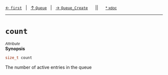 [&#8592; `first`](HTL_queue.t.h--queue--first.md)&nbsp;&nbsp;&nbsp;|&nbsp;&nbsp;&nbsp;[&#8593; `Queue`](HTL_queue.t.h--queue.md)&nbsp;&nbsp;&nbsp;|&nbsp;&nbsp;&nbsp;[&#8594; `Queue_Create`](HTL_queue.t.h--queue--queue_create.md)&nbsp;&nbsp;&nbsp;&nbsp;&nbsp;&nbsp;||&nbsp;&nbsp;&nbsp;&nbsp;&nbsp;&nbsp;<small>[\* xdoc](../xdoc/HTL_queue.t.h.xmd#L14)</small>
***

# `count`
<small>*Attribute*</small>  
**Synopsis**

```cpp
size_t count
```


The number of active entries in the queue


